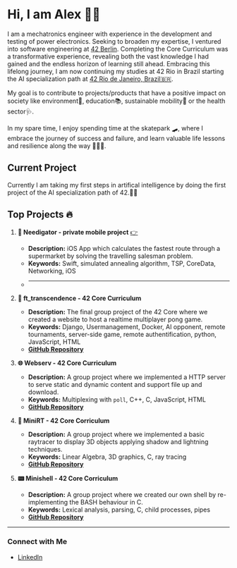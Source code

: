 # Hi, I am Alex 🙋🏻

I am a mechatronics engineer with experience in the development and testing of power electronics. Seeking to broaden my expertise, I ventured into software engineering at [42 Berlin](https://42berlin.de). Completing the Core Curriculum was a transformative experience, revealing both the vast knowledge I had gained and the endless horizon of learning still ahead. Embracing this lifelong journey, I am now continuing my studies at 42 Rio in Brazil starting the AI specialization path at [42 Rio de Janeiro, Brazil🇧🇷](https://42.rio).

My goal is to contribute to projects/products that have a positive impact on society like environment🌱, education📚, sustainable mobility🚄 or the health sector🩺.

In my spare time, I enjoy spending time at the skatepark 🛹, where I embrace the journey of success and failure, and learn valuable life lessons and resilience along the way 💆🏻‍♂️.

## Current Project
Currently I am taking my first steps in artifical intelligence by doing the first project of the AI specialization path of 42.🤖🧠

## Top Projects 🔥

1. **📲 Needigator - private mobile project** [👉](https://github.com/alexehrlich/Needigator)
   - **Description:** iOS App which calculates the fastest route through a supermarket by solving the travelling salesman problem.
   - **Keywords:** Swift, simulated annealing algorithm, TSP, CoreData, Networking, iOS
   - ****

2. **🚀 ft_transcendence - 42 Core Curriculum**
   - **Description:** The final group project of the 42 Core where we created a website to host a realtime multiplayer pong game.
   - **Keywords:** Django, Usermanagement, Docker, AI opponent, remote tournaments, server-side game, remote authentification, python, JavaScript, HTML
   - **[GitHub Repository](https://github.com/Linuswidmer/42_transcendence)**

3. **🌐 Webserv - 42 Core Curriculum**
   - **Description:** A group project where we implemented a HTTP server to serve static and dynamic content and support file up and download.
   - **Keywords:** Multiplexing with `poll`, C++, C, JavaScript, HTML
   - **[GitHub Repository](https://github.com/mdarbois/42_webserv)**

4. **🧊 MiniRT - 42 Core Corriculum**
   - **Description:** A group project where we implemented a basic raytracer to display 3D objects applying shadow and lightning techniques.
   - **Keywords:** Linear Algebra, 3D graphics, C, ray tracing
   - **[GitHub Repository](https://github.com/dubmix/42-miniRT)**

5. **📟 Minishell - 42 Core Corriculum**
   - **Description:** A group project where we created our own shell by re-implementing the BASH behaviour in C.
   - **Keywords:** Lexical analysis, parsing, C, child processes, pipes
   - **[GitHub Repository](https://github.com/leonyannick/minishell)**

---

### Connect with Me
- [LinkedIn](https://www.linkedin.com/in/alexander-ehrlich-a276b8200/)

